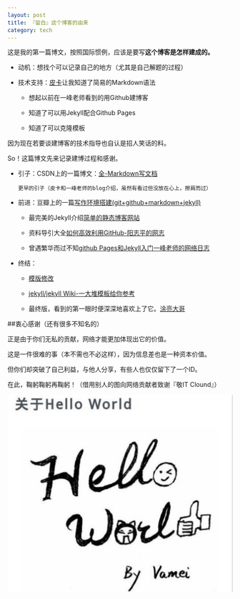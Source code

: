 ```yaml
---
layout: post
title: 『留白』这个博客的由来
category: tech
---
```


这是我的第一篇博文，按照国际惯例，应该是要写**这个博客是怎样建成的。**

- 动机：想找个可以记录自己的地方（尤其是自己解题的过程）

- 技术支持：[皮卡](http://1.voidword.sinaapp.com/)让我知道了简易的Markdown语法

  - 想起以前在一峰老师看到的用Github建博客
  
  - 知道了可以用Jekyll配合Github Pages
  
  - 知道了可以克隆模板

因为现在若要谈建博客的技术指导也自认是招人笑话的料。

So！这篇博文先来记录建博过程和感谢。

- 引子：CSDN上的一篇博文：[全-Markdown写文档](http://blog.csdn.net/xiahouzuoxin/article/details/19752603) 

      更早的引子（皮卡和一峰老师的blog介绍，虽然有看过但没放在心上，擦肩而过）   
            
- 前进：豆瓣上的一篇[写作环境搭建(git+github+markdown+jekyll)](http://site.douban.com/196781/widget/notes/12161495/note/264946576/)

   - 最完美的Jekyll介绍[简单的静态博客网站](http://jekyllcn.com/)
   
   - 资料导引大全[如何高效利用GitHub-阳志平的网志](http://www.yangzhiping.com/tech/github.html)
   
   - 曾遇繁华而过不知[github Pages和Jekyll入门一峰老师的网络日志](http://www.ruanyifeng.com/blog/2012/08/blogging_with_jekyll.html)
  
- 终结：

   - [模版修改](https://github.com/kejinlu/kejinlu.github.com)
   
   - [jekyll/jekyll Wiki-一大堆模板给你参考](https://github.com/jekyll/jekyll/wiki/Sites)
   
   - 最终版，看到的第一眼时便深深地喜欢上了它。[涂亮大哥](http://www.tuliang.org/)
   
 ##衷心感谢（还有很多不知名的）
 
 正是由于你们无私的贡献，网络才能更加体现出它的价值。
 
 这是一件很难的事（本不需也不必这样），因为信息差也是一种资本价值。

 但你们却突破了自己利益，与他人分享，有些人也仅仅留下了一个ID。
 
 在此，鞠躬鞠躬再鞠躬！（借用别人的图向网络贡献者致谢『敬IT Clound』）
 
 <img class="cover" src="/images/2014/10/tech/20141001113411.jpg" />